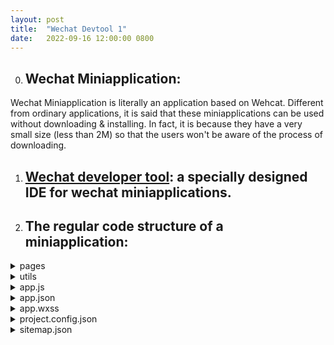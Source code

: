 ```yaml
---
layout: post
title:  "Wechat Devtool 1"
date:   2022-09-16 12:00:00 0800
---
```

0. ## Wechat Miniapplication: 

Wechat Miniapplication is literally an application based on Wehcat. Different from ordinary applications, it is said that these miniapplications can be used without downloading & installing. In fact, it is because they have a very small size (less than 2M) so that the users won't be aware of the process of downloading.
1. ## [Wechat developer tool](https://developers.weixin.qq.com/miniprogram/en/dev/devtools/devtools.html): a specially designed IDE for wechat miniapplications.
2. ## The regular code structure of a miniapplication: 

<details><summary>pages</summary>
  It is recommended to create all the codes for each page of the application in this folder.
  
  <details><summary>&nbsp log</summary>
    
    
    This is an example folder for a log page in the application. In a page folder, there will usually be four files:
    
    log.js: .js file is responsible for the logical components of the page. Using javascript, developers can bind events to a button, pass parameters, etc.
    
    log.json: I haven't worked much about the .json files so far. As far as I know, it is resonsible for the page's "setup": page title, text style, background color...
    
    log.wxml: .wxml is derived from html. It sues a language syntax similar to html to create elements like `<view></view>`, `<button></button>` on the page.
    
    log.wxss: wxss is derived from css. It works similarly. I use it to arrange the elements shown on the page, like position and flex display.
    
    
  </details>


</details>
  

<details><summary>utils</summary>
  util.js
</details>
 
 
<details><summary>app.js</summary>
  app.js file is responsible for the global logic. The APP() in it is the start point of the overall application code.
</details>


<details><summary>app.json</summary>
  A page can be displayed only after you add the link of the page into this file. app.json is responsible for the global setup. For example, you can set the primary background color or add the tab bars. 
</details>
 
<details><summary>app.wxss</summary>
  app.wxss works the same as the .wxss files of the pages, but it influences globally. The page wxss arrangement is prior to the global arrangement.
</details>
 
 
<details><summary>project.config.json</summary>
  This file contains the settings of a miniapplication project.
</details>


<details><summary>sitemap.json</summary>
</details>
